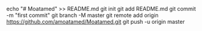 echo "# Moatamed" >> README.md
git init
git add README.md
git commit -m "first commit"
git branch -M master
git remote add origin https://github.com/amoatamed/Moatamed.git
git push -u origin master
